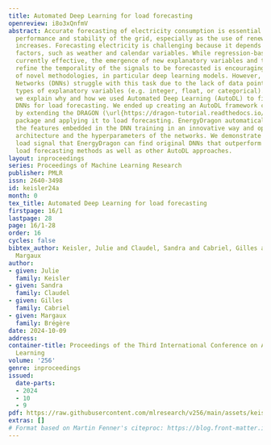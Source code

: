 ```yaml
---
title: Automated Deep Learning for load forecasting
openreview: i8o3xQnfmV
abstract: Accurate forecasting of electricity consumption is essential to ensure the
  performance and stability of the grid, especially as the use of renewable energy
  increases. Forecasting electricity is challenging because it depends on many external
  factors, such as weather and calendar variables. While regression-based models are
  currently effective, the emergence of new explanatory variables and the need to
  refine the temporality of the signals to be forecasted is encouraging the exploration
  of novel methodologies, in particular deep learning models. However, Deep Neural
  Networks (DNNs) struggle with this task due to the lack of data points and the different
  types of explanatory variables (e.g. integer, float, or categorical). In this paper,
  we explain why and how we used Automated Deep Learning (AutoDL) to find performing
  DNNs for load forecasting. We ended up creating an AutoDL framework called EnergyDragon
  by extending the DRAGON (\url{https://dragon-tutorial.readthedocs.io/en/latest/})
  package and applying it to load forecasting. EnergyDragon automatically selects
  the features embedded in the DNN training in an innovative way and optimizes the
  architecture and the hyperparameters of the networks. We demonstrate on the French
  load signal that EnergyDragon can find original DNNs that outperform state-of-the-art
  load forecasting methods as well as other AutoDL approaches.
layout: inproceedings
series: Proceedings of Machine Learning Research
publisher: PMLR
issn: 2640-3498
id: keisler24a
month: 0
tex_title: Automated Deep Learning for load forecasting
firstpage: 16/1
lastpage: 28
page: 16/1-28
order: 16
cycles: false
bibtex_author: Keisler, Julie and Claudel, Sandra and Cabriel, Gilles and Br\'eg\`ere,
  Margaux
author:
- given: Julie
  family: Keisler
- given: Sandra
  family: Claudel
- given: Gilles
  family: Cabriel
- given: Margaux
  family: Brégère
date: 2024-10-09
address:
container-title: Proceedings of the Third International Conference on Automated Machine
  Learning
volume: '256'
genre: inproceedings
issued:
  date-parts:
  - 2024
  - 10
  - 9
pdf: https://raw.githubusercontent.com/mlresearch/v256/main/assets/keisler24a/keisler24a.pdf
extras: []
# Format based on Martin Fenner's citeproc: https://blog.front-matter.io/posts/citeproc-yaml-for-bibliographies/
---
```

